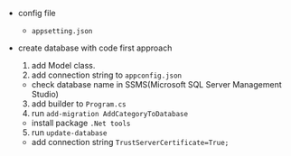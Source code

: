 - config file

  - `appsetting.json`

- create database with code first approach
  1. add Model class.
  2. add connection string to `appconfig.json`
  - check database name in SSMS(Microsoft SQL Server Management Studio)
  3. add builder to `Program.cs`
  4. run `add-migration AddCategoryToDatabase`
  - install package `.Net tools`
  5. run `update-database`
  - add connection string `TrustServerCertificate=True;`

